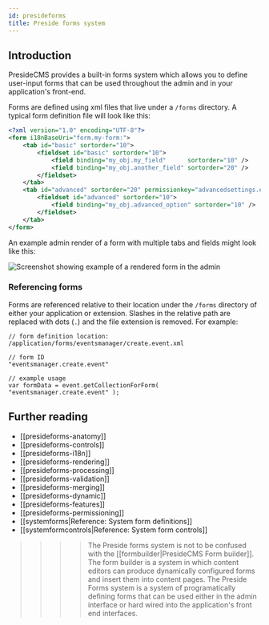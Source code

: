```yaml
---
id: presideforms
title: Preside forms system
---
```


## Introduction

PresideCMS provides a built-in forms system which allows you to define user-input forms that can be used throughout the admin and in your application's front-end.

Forms are defined using xml files that live under a `/forms` directory. A typical form definition file will look like this:

```xml
<?xml version="1.0" encoding="UTF-8"?>
<form i18nBaseUri="form.my-form:">
    <tab id="basic" sortorder="10">
        <fieldset id="basic" sortorder="10">
            <field binding="my_obj.my_field"      sortorder="10" />
            <field binding="my_obj.another_field" sortorder="20" />
        </fieldset>
    </tab>
    <tab id="advanced" sortorder="20" permissionkey="advancedsettings.edit">
        <fieldset id="advanced" sortorder="10">
            <field binding="my_obj.advanced_option" sortorder="10" />
        </fieldset>
    </tab>
</form>
```

An example admin render of a form with multiple tabs and fields might look like this:

![Screenshot showing example of a rendered form in the admin](images/screenshots/formExample.png)

### Referencing forms

Forms are referenced relative to their location under the `/forms` directory of either your application or extension. Slashes in the relative path are replaced with dots (`.`) and the file extension is removed. For example:

```luceescript
// form definition location:
/application/forms/eventsmanager/create.event.xml

// form ID
"eventsmanager.create.event"

// example usage
var formData = event.getCollectionForForm( "eventsmanager.create.event" );
```


## Further reading

* [[presideforms-anatomy]]
* [[presideforms-controls]]
* [[presideforms-i18n]]
* [[presideforms-rendering]]
* [[presideforms-processing]]
* [[presideforms-validation]]
* [[presideforms-merging]]
* [[presideforms-dynamic]]
* [[presideforms-features]]
* [[presideforms-permissioning]]
* [[systemforms|Reference: System form definitions]]
* [[systemformcontrols|Reference: System form controls]]

>>>> The Preside forms system is not to be confused with the [[formbuilder|PresideCMS Form builder]]. The form builder is a system in which content editors can produce dynamically configured forms and insert them into content pages. The Preside Forms system is a system of programatically defining forms that can be used either in the admin interface or hard wired into the application's front end interfaces.





